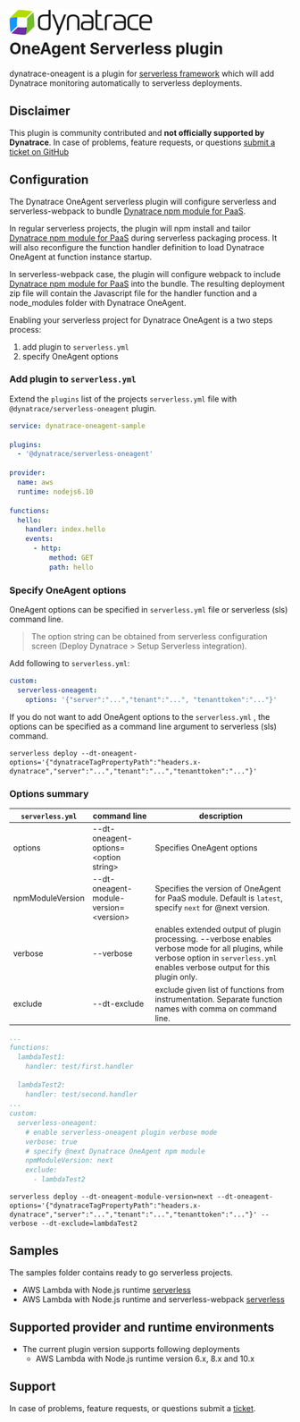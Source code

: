 <!-- markdownlint-disable MD033 -->

# ![Dynatrace](res/Dynatrace_Logo.png) <br/> OneAgent Serverless plugin

dynatrace-oneagent is a plugin for [serverless framework](https://github.com/serverless/serverless) which will add Dynatrace monitoring automatically to serverless deployments.

## Disclaimer

This plugin is community contributed and **not officially supported by Dynatrace**.
In case of problems, feature requests, or questions [submit a ticket on GitHub](https://github.com/Dynatrace/serverless-oneagent/issues)

## Configuration

The Dynatrace OneAgent serverless plugin will configure serverless and serverless-webpack to bundle [Dynatrace npm module for PaaS](https://github.com/Dynatrace/agent-nodejs).

In regular serverless projects, the plugin will npm install and tailor [Dynatrace npm module for PaaS](https://github.com/Dynatrace/agent-nodejs) during serverless packaging process. It will also reconfigure the function handler definition to load Dynatrace OneAgent at function instance startup.

In serverless-webpack case, the plugin will configure webpack to include [Dynatrace npm module for PaaS](https://github.com/Dynatrace/agent-nodejs) into the bundle. The resulting deployment zip file will contain the Javascript file for the handler function and a node_modules folder with Dynatrace OneAgent.

Enabling your serverless project for Dynatrace OneAgent is a two steps process:

1. add plugin to `serverless.yml`
2. specify OneAgent options

### Add plugin to `serverless.yml`

Extend the `plugins` list of the projects `serverless.yml` file with `@dynatrace/serverless-oneagent` plugin.

```yaml {.line-numbers}
service: dynatrace-oneagent-sample

plugins:
  - '@dynatrace/serverless-oneagent'

provider:
  name: aws
  runtime: nodejs6.10

functions:
  hello:
    handler: index.hello
    events:
      - http:
          method: GET
          path: hello
```

### Specify OneAgent options

OneAgent options can be specified in `serverless.yml` file or serverless (sls) command line.

> The option string can be obtained from serverless configuration screen (Deploy Dynatrace > Setup Serverless integration).

Add following to `serverless.yml`:

```yaml
custom:
  serverless-oneagent:
    options: '{"server":"...","tenant":"...", "tenanttoken":"..."}'
```

If you do not want to add OneAgent options to the `serverless.yml` , the options can be specified as a command line argument to serverless (sls) command.

```shell
serverless deploy --dt-oneagent-options='{"dynatraceTagPropertyPath":"headers.x-dynatrace","server":"...","tenant":"...","tenanttoken":"..."}'
```

### Options summary

| `serverless.yml`| command line | description |
| ---| ---| --- |
| options | --dt-oneagent-options=\<option string\> | Specifies OneAgent options |
| npmModuleVersion | --dt-oneagent-module-version=\<version\> | Specifies the version of OneAgent for PaaS module. Default is `latest`, specify `next` for @next version.|
| verbose | --verbose | enables extended output of plugin processing. --verbose enables verbose mode for all plugins, while verbose option in `serverless.yml` enables verbose output for this plugin only.|
| exclude | --dt-exclude | exclude given list of functions from instrumentation. Separate function names with comma on command line.

```yaml
...
functions:
  lambdaTest1:
    handler: test/first.handler

  lambdaTest2:
    handler: test/second.handler
...
custom:
  serverless-oneagent:
    # enable serverless-oneagent plugin verbose mode
    verbose: true
    # specify @next Dynatrace OneAgent npm module
    npmModuleVersion: next
    exclude:
      - lambdaTest2
```

```shell
serverless deploy --dt-oneagent-module-version=next --dt-oneagent-options='{"dynatraceTagPropertyPath":"headers.x-dynatrace","server":"...","tenant":"...","tenanttoken":"..."}' --verbose --dt-exclude=lambdaTest2
```

## Samples

The samples folder contains ready to go serverless projects.

+ AWS Lambda with Node.js runtime [serverless](samples/aws-lambda-node.js/README.md)
+ AWS Lambda with Node.js runtime and serverless-webpack [serverless](samples/aws-lambda-node.js-webpack/README.md)

## Supported provider and runtime environments

+ The current plugin version supports following deployments
  + AWS Lambda with Node.js runtime version 6.x, 8.x and 10.x

## Support

In case of problems, feature requests, or questions submit a [ticket](https://github.com/Dynatrace/serverless-oneagent/issues).
